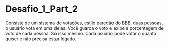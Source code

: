 Desafio_1_Part_2
================

Consiste de um sistema de votações, estilo paredão do BBB, duas pessoas, o usuário vota em uma delas. Você guarda o voto e exibe a porcentagem de voto de cada pessoa. Só isso mesmo. Cada usuário pode votar o quanto quiser e não precisa estar logado.
